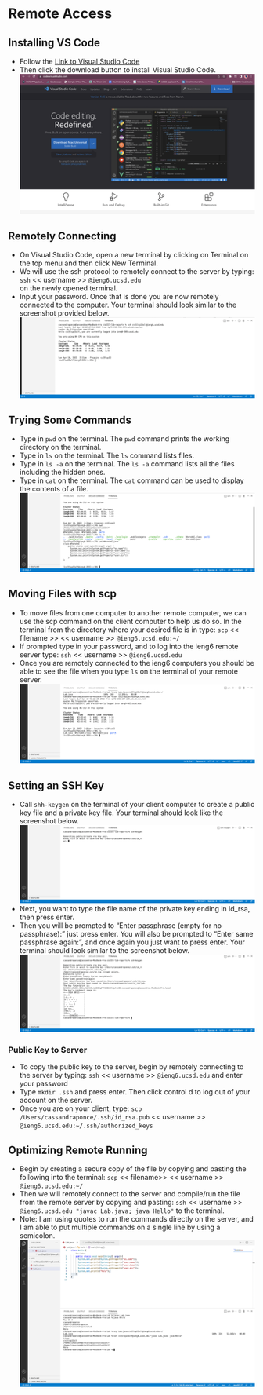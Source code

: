 # Remote Access

## **Installing VS Code**
* Follow the [Link to Visual Studio Code](https://code.visualstudio.com/)
* Then click the download button to install Visual Studio Code. 
![Image](Screenshot1.png)


## Remotely Connecting
* On Visual Studio Code, open a new terminal by clicking on Terminal on the top menu and then click New Terminal.
* We will use the ssh protocol to remotely connect to the server by typing: `ssh` << username >> `@ieng6.ucsd.edu`   
on the newly opened terminal.
* Input your password. Once that is done you are now remotely connected to the computer. Your terminal should look similar to the screenshot provided below. 
![Image](Screenshot2.png)


## Trying Some Commands
* Type in `pwd` on the terminal. The `pwd` command prints the working directory on the terminal.
* Type in `ls` on the terminal. The `ls` command lists files. 
* Type in `ls -a` on the terminal. The `ls -a` command lists all the files including the hidden ones. 
* Type in `cat` on the terminal. The `cat` command can be used to display the contents of a file. 
![Image](Screenshot3.png)


## Moving Files with scp
* To move files from one computer to another remote computer, we can use the scp command on the client computer to help us do so. In the terminal from the directory where your desired file is in type: `scp` << filename >>  << username >> `@ieng6.ucsd.edu:~/`  
* If prompted type in your password, and to log into the  ieng6  remote server type: `ssh` << username >> `@ieng6.ucsd.edu`
* Once you are remotely connected to the ieng6 computers you should be able to see the file when you type `ls` on the terminal of your remote server. 
![Image](Screenshot4.png)


## Setting an SSH Key
* Call `shh-keygen` on the terminal of your client computer to create a public key file and a private key file. Your terminal should look like the screenshot below. 
![Image](Screenshot5.png)
* Next, you want to type the file name of the private key ending in id_rsa, then press enter.
* Then you will be prompted to “Enter passphrase (empty for no passphrase):” just press enter. You will also be prompted to “Enter same passphrase again:”, and once again you just want to press enter. Your terminal should look similar to the screenshot below. 
![Image](Screenshot6.png)

### Public Key to Server
* To copy the public key to the server, begin by remotely connecting to the server by typing: `ssh` << username >> `@ieng6.ucsd.edu` and enter your password
* Type `mkdir .ssh` and press enter. Then click control d to log out of your account on the server. 
* Once you are on your client, type: `scp /Users/cassandraponce/.ssh/id_rsa.pub` << username >> `@ieng6.ucsd.edu:~/.ssh/authorized_keys`


## Optimizing Remote Running
* Begin by creating a secure copy of the file by copying and pasting the following into the  terminal:  `scp` << filename>> << username >> `@ieng6.ucsd.edu:~/`
* Then we will remotely connect to the server and compile/run the file from the remote server by copying  and pasting: `ssh` << username >> `@ieng6.ucsd.edu "javac Lab.java; java Hello"`     to the terminal.
* Note: I am using quotes to run the commands directly on the server, and I am able to put multiple commands on a single line by using a semicolon.
![Image](Screenshot7.png)









